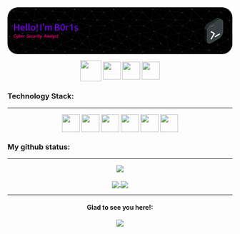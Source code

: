 <!--
**0xB0r1s/0xB0r1s** is a ✨ _special_ ✨ repository because its `README.md` (this file) appears on your GitHub profile.

Here are some ideas to get you started:

- 🔭 I’m currently working on ... something
- 🌱 I’m currently learning ...
- 👯 I’m looking to collaborate on ...
- 🤔 I’m looking for help with ...
- 💬 Ask me about ...
- 📫 How to reach me: ...
- 😄 Pronouns: ...
- ⚡ Fun fact: ...
-->

<div align="center">
<a href="https://0xb0r1s.github.io" target="blank"><img align="center" src="./header-image.png" alt=""/></a>
</div>

<p></p>

<p align="center">
    <a href="mailto:gustavomf25@gmail.com/" target="_blank"><img align="center" img src="https://img.icons8.com/nolan/512/gmail.png" alt="" height="47" width="47" /></a>
<a href="https://www.linkedin.com/in/gustavomf25/" target="_blank" rel="noopener noreferrer"><img align="center" src="https://img.icons8.com/nolan/512/linkedin.png" alt="" height="40" width="40" /></a>
    <a href="https://www.facebook.com/gustavomf25" target="_blank" rel="noopener noreferrer"><img align="center" img src="https://img.icons8.com/nolan/512/facebook-new.png" alt="" height="40" width="40" /></a>
  <a href="https://www.instagram.com/eugmonteiro/" target="_blank" rel="noopener noreferrer"><img align="center" img src="https://img.icons8.com/nolan/512/instagram-new.png" alt="" height="40" width="40" /></a>
</p>

<h3 align="left">Technology Stack:</h3>

---

<p align="center">
    <a href="https://www.linkedin.com/in/gustavomf25/" target="blank"><img align="center" img src="https://img.icons8.com/fluency/240/null/c-programming.png" alt="" height="40" width="40" /></a>
<a href="https://www.linkedin.com/in/gustavomf25/" target="blank"><img align="center" img src="https://img.icons8.com/color/48/null/python--v1.png" alt="" height="40" width="40" /></a>
    <a href="https://www.linkedin.com/in/gustavomf25/" target="blank"><img align="center" img src="https://img.icons8.com/color/480/null/html-5--v1.png" alt="" height="40" width="40" /></a>
    <a href="https://www.linkedin.com/in/gustavomf25/" target="blank"><img align="center" img src="https://img.icons8.com/officel/480/null/php-logo.png" alt="" height="40" width="40" /></a>
  <a href="https://www.linkedin.com/in/gustavomf25/" target="blank"><img align="center" img src="https://img.icons8.com/color/96/000000/red-hat.png" alt="" height="40" width="40" /></a>
    <a href="https://www.linkedin.com/in/gustavomf25/" target="blank"><img align="center" img src="https://images.credly.com/images/ec81134d-e80b-4eb5-ae07-0eb8e1a60fcd/image.png" alt="" height="40" width="40" /></a>
</p>



<h3 align="left">My github status:</h3>

---

<div align="center">
<img class="img" src="http://github-readme-streak-stats.herokuapp.com?user=0xb0r1s&theme=radical&hide_border=false&locale=pt_BR&date_format=j%20M%5B%20Y%5D&mode=weekly&type=png"/>
<p>
<a href="https://github.com/anuraghazra/github-readme-stats">
  <img align="center" src="https://github-readme-stats.vercel.app/api?username=0xb0r1s&show_icons=true&theme=radical" />
</a>
<a href="https://github.com/anuraghazra/convoychat">
  <img align="center" src="https://github-readme-stats.vercel.app/api/top-langs/?username=0xb0r1s&theme=radical&layout=compact" />
</a>
</div>

<p></p>

---

<div align="center">
  <h4>Glad to see you here!:</h4> <img class="img" src="https://komarev.com/ghpvc/?username=0xb0r1s&color=blueviolet" />
</div>





